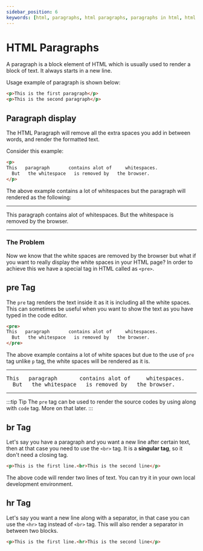 ```yaml
---
sidebar_position: 6
keywords: [html, paragraphs, html paragraphs, paragraphs in html, html paragraphs syntax]
---
```


# HTML Paragraphs

A paragraph is a block element of HTML which is usually used to render a block of text. It always starts in a new line.

Usage example of paragraph is shown below:

```html title="paragraph.html"
<p>This is the first paragraph</p>
<p>This is the second paragraph</p>
```

## Paragraph display

The HTML Paragraph will remove all the extra spaces you add in between words, and render the formatted text.

Consider this example:

```html title="paragraph-spaces.html"
<p>
This   paragraph       contains alot of     whitespaces.
  But   the whitespace   is removed by   the browser.
</p>
```

The above example contains a lot of whitespaces but the paragraph will rendered as the following:

***
<p>
This   paragraph       contains alot of     whitespaces.
  But   the whitespace   is removed by   the browser.
</p>

***

### The Problem

Now we know that the white spaces are removed by the browser but what if you want to really display the white spaces in your HTML page? In order to achieve this we have a special tag in HTML called as `<pre>`.

## pre Tag 

The `pre` tag renders the text inside it as it is including all the white spaces. This can sometimes be useful when you want to show the text as you have typed in the code editor.

```html title="pre-tag.html"
<pre>
This   paragraph       contains alot of     whitespaces.
  But   the whitespace   is removed by   the browser.
</pre>
```

The above example contains a lot of white spaces but due to the use of `pre` tag unlike `p` tag, the white spaces will be rendered as it is.

***
<pre>
This   paragraph       contains alot of     whitespaces.
  But   the whitespace   is removed by   the browser.
</pre>

***

:::tip Tip 
The `pre` tag can be used to render the source codes by using along with `code` tag. More on that later.
:::

## br Tag 

Let's say you have a paragraph and you want a new line after certain text, then at that case you need to use the `<br>` tag. It is a **singular tag**, so it don't need a closing tag.

```html title="br-tag.html"
<p>This is the first line.<br>This is the second line</p>
```

The above code will render two lines of text. You can try it in your own local development environment.

## hr Tag 

Let's say you want a new line along with a separator, in that case you can use the `<hr>` tag instead of `<br>` tag. This will also render a separator in between two blocks.

```html title="hr-tag.html"
<p>This is the first line.<hr>This is the second line</p>
```
